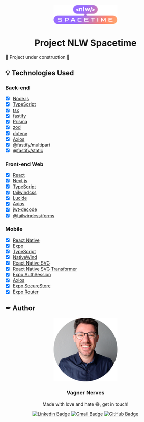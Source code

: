 <p align="center">
  <img width="200px" alt="Project NLW Spacetime" title="Project NLW Spacetime" src="./.github/logonlwspacetime.svg" />
  
  <h1 align="center">Project NLW Spacetime</h1>

  <!-- <p align="center">
    🔗 <a href="https://URLThisProject.com">https://URLThisProject.com</a> 🔗
  </p>   -->

  <!-- Write here what the project is about. -->

🚧 Project under construction 🚧

</p>

<!-- ## 🧭 Table of contents

- [🧭 Table of contents](#-table-of-contents)
- [🎥 Implementation Video](#-implementation-video)
- [🎨 Layout](#-layout)
- [👏 Learning and more Implementations](#-learning-and-more-implementations)
- [💡 Technologies Used](#-technologies-used)
- [📂 Folder Structure](#-folder-structure)
- [🚀 Running the Project](#-running-the-project)
  - [Back-end](#back-end)
  - [Front-end Web](#front-end-web)
  - [Mobile](#mobile)
- [📝 Routes](#-routes)
- [🌎 License](#-license)
- [✒ Author](#-author)

## 🎥 Implementation Video

In the GitHub edit, drag the video that it already puts on github itself.

## 🎨 Layout

Layout developed by [Name](https://www.instagram.com/urlName/)

[![Layout in Figma](https://github.com/VagnerNerves/default-readme/blob/main/assets/layout-in-figma.svg)](https://www.figma.com/files)

## 👏 Learning and more Implementations

Describe what you learned and implemented in the project. -->

## 💡 Technologies Used

### Back-end

- [x] [Node.js](https://nodejs.org/)
- [x] [TypeScript](https://www.typescriptlang.org/)
- [x] [tsx](https://github.com/esbuild-kit/tsx)
- [x] [fastify](https://www.fastify.io/)
- [x] [Prisma](https://www.prisma.io/)
- [x] [zod](https://github.com/colinhacks/zod)
- [x] [dotenv](https://github.com/motdotla/dotenv)
- [x] [Axios](https://axios-http.com/ptbr/docs/intro)
- [x] [@fastify/multipart](https://github.com/fastify/fastify-multipart)
- [x] [@fastify/static](https://github.com/fastify/fastify-static)

### Front-end Web

- [x] [React](https://react.dev/)
- [x] [Next.js](https://nextjs.org/)
- [x] [TypeScript](https://www.typescriptlang.org/)
- [x] [tailwindcss](https://tailwindcss.com/)
- [x] [Lucide](https://lucide.dev/docs/lucide-react)
- [x] [Axios](https://axios-http.com/ptbr/docs/intro)
- [x] [jwt-decode](https://github.com/auth0/jwt-decode)
- [x] [@tailwindcss/forms](https://github.com/tailwindlabs/tailwindcss-forms)

### Mobile

- [x] [React Native](https://reactnative.dev/)
- [x] [Expo](https://docs.expo.dev/)
- [x] [TypeScript](https://www.typescriptlang.org/)
- [x] [NativeWind](https://www.nativewind.dev/)
- [x] [React Native SVG](https://github.com/software-mansion/react-native-svg)
- [x] [React Native SVG Transformer](https://github.com/kristerkari/react-native-svg-transformer)
- [x] [Expo AuthSession](https://docs.expo.dev/versions/latest/sdk/auth-session/)
- [x] [Axios](https://axios-http.com/ptbr/docs/intro)
- [x] [Expo SecureStore](https://docs.expo.dev/versions/latest/sdk/securestore/)
- [x] [Expo Router](https://expo.github.io/router/docs/)
<!--

## 📂 Folder Structure

```plainText
app
.
├── __tests__
├── android                     # Native android files
├── ios                         # Native ios files
├── src                         # Source files
│   ├── @types                  # Contains all global definitions of types and interfaces
│   ├── assets                  # Contains Js bundles assets. e.g: icons, splash, images etc...
│   ├── components              # Contains all global react components
│   ├── context                 # All contexts
│   ├── constants               # Constants files
│   ├── hooks                   # Cstomized hooks
│   ├── navigation
│   ├── screens
│   ├── services                # Contains external and api services
│   ├── App                     # Aplication entry
.
.
├── index                       # Bundle entry
.
.
└── README.md
```

## 🚀 Running the Project

### Back-end

Clone the project

```bash
  git clone https://link-para-o-projeto
```

Enter the project directory

```bash
  cd my-project
```

Install with dependencies

```bash
  npm install
```

Start the server

```bash
  npm run start
```

### Front-end Web

Clone the project

```bash
  git clone https://link-para-o-projeto
```

Enter the project directory

```bash
  cd my-project
```

Install with dependencies

```bash
  npm install
```

Start the server

```bash
  npm run start
```

### Mobile

Clone the project

```bash
  git clone https://link-para-o-projeto
```

Enter the project directory

```bash
  cd my-project
```

Install with dependencies

```bash
  npm install
```

Start the server

```bash
  npx expo start
```

- IOS:

```bash
  npx pod-install && npx react-native run-ios
```

- Android:

```bash
  npx react-native run-android
```

## 📝 Routes

[![Run in Postman](https://github.com/VagnerNerves/default-readme/blob/main/assets/run-in-postman.svg)](https://app.getpostman.com/run-collection/link)
[![Run in Insomnia](https://github.com/VagnerNerves/default-readme/blob/main/assets/run-in-insomnia.svg)](https://insomnia.rest/run/?label=NAMEPROJECT&uri=LINK)

## 🌎 License

This project is under the MIT license. See the [LICENSE](https://choosealicense.com/licenses/mit/) file for more details. -->

## ✒ Author

<p align="center">
  <img width="200px" alt="Author Vagner Nerves" title="Author Vagner Nerves" src="https://github.com/VagnerNerves/default-readme/blob/main/assets/VagnerNerves.svg" />

  <h3 align="center">Vagner Nerves</h3>
  
  <p align="center">  
    Made with love and hate 😅, get in touch!
  </p>
</p>  
  
<div align="center">

[![Linkedin Badge](https://img.shields.io/badge/-LinkedIn-1f6feb?style=flat-square&logo=Linkedin&logoColor=white&link=https://www.linkedin.com/in/vagnernervessantos/)](https://www.linkedin.com/in/vagnernervessantos/)
[![Gmail Badge](https://img.shields.io/badge/-vagnernervessantos@gmail.com-1f6feb?style=flat-square&logo=Gmail&logoColor=white&link=mailto:vagnernervessantos@gmail.com)](mailto:vagnernervessantos@gmail.com)
[![GitHub Badge](https://img.shields.io/badge/-GitHub-1f6feb?style=flat-square&logo=GitHub&logoColor=white&link=https://github.com/VagnerNerves)](https://github.com/VagnerNerves)

</div>
